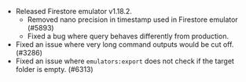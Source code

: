 - Released Firestore emulator v1.18.2.
  - Removed nano precision in timestamp used in Firestore emulator (#5893)
  - Fixed a bug where query behaves differently from production.
- Fixed an issue where very long command outputs would be cut off. (#3286)
- Fixed an issue where `emulators:export` does not check if the target folder is empty. (#6313)
